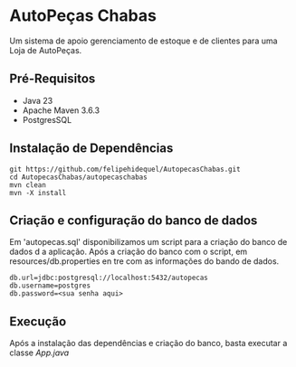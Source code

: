 # AutoPeças Chabas

Um sistema de apoio gerenciamento de estoque e de clientes para uma Loja de AutoPeças.

## Pré-Requisitos

* Java 23
* Apache Maven 3.6.3
* PostgresSQL

## Instalação de Dependências

```shell
git https://github.com/felipehidequel/AutopecasChabas.git
cd AutopecasChabas/autopecaschabas
mvn clean
mvn -X install
```

## Criação e configuração do banco de dados

Em 'autopecas.sql' disponibilizamos um script para a criação do banco de dados d
a aplicação. Após a criação do banco com o script, em resources/db.properties en
tre com as informações do bando de dados.

```propeties
db.url=jdbc:postgresql://localhost:5432/autopecas
db.username=postgres
db.password=<sua senha aqui>
```

## Execução

Após a instalação das dependências e criação do banco, basta executar a classe 
*App.java*